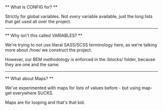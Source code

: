 ** What is CONFIG for? **

Strictly for global variables. Not _every_ variable available, just the long lists that get used all over the project.

----

** Why isn't this called VARIABLES? **

We're trying to not use literal SASS/SCSS terminology here, as we're talking more about /how/ we construct the project.

However, our BEM methodology is enforced in the /blocks/ folder, because they are one and the same.

----

** What about Maps? **

We've experimented with maps for lists of values before - but using map-get everywhere SUCKS.

Maps are for looping and that's that kid.
